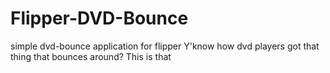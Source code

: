 # Flipper-DVD-Bounce
simple dvd-bounce application for flipper
Y'know how dvd players got that thing that bounces around?
This is that
